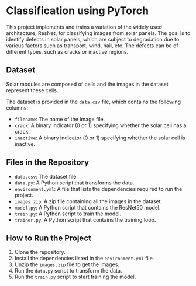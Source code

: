 # Classification using PyTorch

This project implements and trains a variation of the widely used architecture, ResNet, for classifying images from solar panels. The goal is to identify defects in solar panels, which are subject to degradation due to various factors such as transport, wind, hail, etc. The defects can be of different types, such as cracks or inactive regions.

## Dataset

Solar modules are composed of cells and the images in the dataset represent these cells.

The dataset is provided in the `data.csv` file, which contains the following columns:
- `filename`: The name of the image file.
- `crack`: A binary indicator (0 or 1) specifying whether the solar cell has a crack.
- `inactive`: A binary indicator (0 or 1) specifying whether the solar cell is inactive.

## Files in the Repository

- `data.csv`: The dataset file.
- `data.py`: A Python script that transforms the data.
- `environment.yml`: A file that lists the dependencies required to run the project.
- `images.zip`: A zip file containing all the images in the dataset.
- `model.py`: A Python script that contains the ResNet50 model.
- `train.py`: A Python script to train the model.
- `trainer.py`: A Python script that contains the training loop.

## How to Run the Project

1. Clone the repository.
2. Install the dependencies listed in the `environment.yml` file.
3. Unzip the `images.zip` file to get the images.
4. Run the `data.py` script to transform the data.
5. Run the `train.py` script to start training the model.
